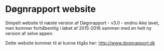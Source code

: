 # Døgnrapport website
Simpelt website til næste version af Døgnrapport - v3.0 - endnu ikke lavet, men kommer forhåbentlig i løbet af 2015-2016 sammen med en helt ny version af selve appen.

Dette website kommer til at kunne tilgås her: http://www.dognrapport.dk
